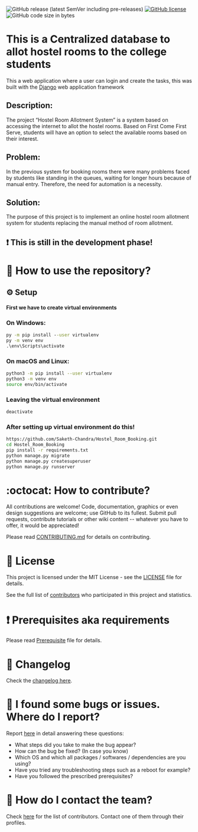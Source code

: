 <!--# Hostel_Room_Booking
## :heavy_exclamation_mark: This is still in the development phase!
* Coming Soon!!....
* This is a Hostel Room Booking system using Django and Python!-->
![GitHub release (latest SemVer including pre-releases)](https://img.shields.io/github/v/release/Saketh-Chandra/Hostel_Room_Booking?include_prereleases)
[![GitHub license](https://img.shields.io/github/license/Saketh-Chandra/Hostel_Room_Booking)](https://github.com/Saketh-Chandra/Hostel_Room_Booking/blob/master/LICENSE)
![GitHub code size in bytes](https://img.shields.io/github/languages/code-size/Saketh-Chandra/Hostel_Room_Booking)
# This is a Centralized database to allot hostel rooms to the college students
This a web application where a user can login and create the tasks, this was built with the [Django](https://www.djangoproject.com/) web application framework

## Description:
The project “Hostel Room Allotment System” is a system based on accessing the internet to
allot the hostel rooms. Based on First Come First Serve, students will have an option to select
the available rooms based on their interest.

## Problem:
In the previous system for booking rooms there were many problems faced by students like
standing in the queues, waiting for longer hours because of manual entry. Therefore, the need
for automation is a necessity. 

## Solution:
The purpose of this project is to implement an online hostel room allotment system for
students replacing the manual method of room allotment. 

## :heavy_exclamation_mark: This is still in the development phase!

# :book: How to use the repository?
## :gear: Setup

#### **First we have to create virtual environments**

### On Windows: 
```cmd
py -m pip install --user virtualenv
py -m venv env
.\env\Scripts\activate
```

### On macOS and Linux:
```bash
python3 -m pip install --user virtualenv
python3 -m venv env
source env/bin/activate
```
### Leaving the virtual environment
```bash
deactivate
```
### After setting up virtual environment do this!
``` bash
https://github.com/Saketh-Chandra/Hostel_Room_Booking.git
cd Hostel_Room_Booking
pip install -r requirements.txt
python manage.py migrate
python manage.py createsuperuser
python manage.py runserver
```

# :octocat: How to contribute?

All contributions are welcome! Code, documentation, graphics or even design suggestions are welcome; use GitHub to its fullest. Submit pull requests, contribute tutorials or other wiki content -- whatever you have to offer, it would be appreciated!

Please read [CONTRIBUTING.md](CONTRIBUTING.md) for details on contributing.



# :scroll: License

This project is licensed under the MIT License - see the [LICENSE](LICENSE) file for details.


See the full list of [contributors](https://github.com/Saketh-Chandra/Hostel_Room_Booking/graphs/contributors) who participated in this project and statistics.

# :heavy_exclamation_mark: Prerequisites aka requirements

Please read [Prerequisite](Prerequisite.md) file for details.

# :scroll: Changelog

Check the [changelog here](https://github.com/Saketh-Chandra/Hostel_Room_Booking/commits/master).

# :scroll: I found some bugs or issues. Where do I report?

Report [here](https://github.com/Saketh-Chandra/Hostel_Room_Booking/issues/new) in detail answering these questions:

* What steps did you take to make the bug appear?
* How can the bug be fixed? (In case you know)
* Which OS and which all packages / softwares / dependencies are you using?
* Have you tried any troubleshooting steps such as a reboot for example?
* Have you followed the prescribed prerequisites?

# :scroll: How do I contact the team?

Check [here](https://github.com/Saketh-Chandra/Hostel_Room_Booking/graphs/contributors) for the list of contributors. Contact one of them through their profiles.
